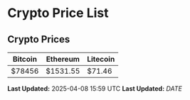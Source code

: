 # Crypto Price List

## Crypto Prices
| Bitcoin | Ethereum | Litecoin |
| ------- | -------- | -------- |
| $78456 | $1531.55 | $71.46 |
**Last Updated:** 2025-04-08 15:59 UTC
**Last Updated:** $DATE$

